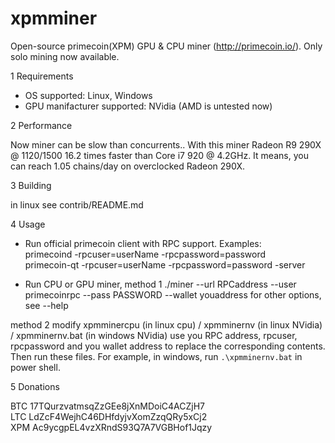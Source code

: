 xpmminer
========

Open-source primecoin(XPM) GPU & CPU miner (http://primecoin.io/). Only solo mining now available.

1 Requirements

- OS supported: Linux, Windows
- GPU manifacturer supported: NVidia (AMD is untested now)

2 Performance

Now miner can be slow than concurrents.. With this miner Radeon R9 290X @ 1120/1500 16.2 times faster than Core i7 920 @ 4.2GHz. It means, you can reach 1.05 chains/day on overclocked Radeon 290X.

3 Building

in linux see contrib/README.md

4 Usage

- Run official primecoin client with RPC support. Examples:<BR>
  primecoind -rpcuser=userName -rpcpassword=password<BR>
  primecoin-qt -rpcuser=userName -rpcpassword=password -server<BR>
  
- Run CPU or GPU miner,
method 1
./miner --url RPCaddress --user primecoinrpc --pass PASSWORD   --wallet youaddress
for other options, see --help

method 2
modify xpmminercpu (in linux cpu) / xpmminernv (in linux NVidia) / xpmminernv.bat (in windows NVidia)
use you RPC address, rpcuser, rpcpassword and you wallet address to replace the corresponding contents. Then run these files. For example, in windows, run `.\xpmminernv.bat` in power shell.


5 Donations

BTC 17TQurzvatmsqZzGEe8jXnMDoiC4ACZjH7<BR>
LTC LdZcF4WejhC46DHfdyjvXomZzqQRy5xCj2<BR>
XPM Ac9ycgpEL4vzXRndS93Q7A7VGBHof1Jqzy
